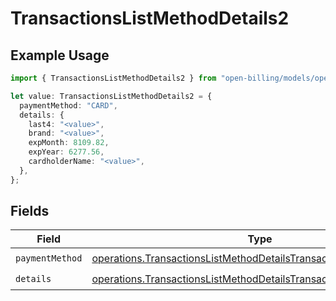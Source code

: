 # TransactionsListMethodDetails2

## Example Usage

```typescript
import { TransactionsListMethodDetails2 } from "open-billing/models/operations";

let value: TransactionsListMethodDetails2 = {
  paymentMethod: "CARD",
  details: {
    last4: "<value>",
    brand: "<value>",
    expMonth: 8109.82,
    expYear: 6277.56,
    cardholderName: "<value>",
  },
};
```

## Fields

| Field                                                                                                                                                  | Type                                                                                                                                                   | Required                                                                                                                                               | Description                                                                                                                                            |
| ------------------------------------------------------------------------------------------------------------------------------------------------------ | ------------------------------------------------------------------------------------------------------------------------------------------------------ | ------------------------------------------------------------------------------------------------------------------------------------------------------ | ------------------------------------------------------------------------------------------------------------------------------------------------------ |
| `paymentMethod`                                                                                                                                        | [operations.TransactionsListMethodDetailsTransactionsPaymentMethod](../../models/operations/transactionslistmethoddetailstransactionspaymentmethod.md) | :heavy_check_mark:                                                                                                                                     | N/A                                                                                                                                                    |
| `details`                                                                                                                                              | [operations.TransactionsListMethodDetailsTransactionsDetails](../../models/operations/transactionslistmethoddetailstransactionsdetails.md)             | :heavy_check_mark:                                                                                                                                     | N/A                                                                                                                                                    |